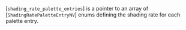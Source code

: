 [`shading_rate_palette_entries`] is a pointer to an array of
[`ShadingRatePaletteEntryNV`] enums defining the shading rate for
each palette entry.